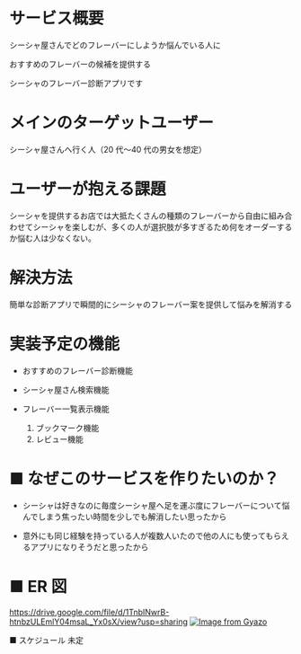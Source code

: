 # サービス概要

シーシャ屋さんでどのフレーバーにしようか悩んでいる人に

おすすめのフレーバーの候補を提供する

シーシャのフレーバー診断アプリです

# メインのターゲットユーザー

シーシャ屋さんへ行く人（20 代〜40 代の男女を想定）

# ユーザーが抱える課題

シーシャを提供するお店では大抵たくさんの種類のフレーバーから自由に組み合わせてシーシャを楽しむが、多くの人が選択肢が多すぎるため何をオーダーするか悩む人は少なくない。

# 解決方法

簡単な診断アプリで瞬間的にシーシャのフレーバー案を提供して悩みを解消する

# 実装予定の機能

- おすすめのフレーバー診断機能

- シーシャ屋さん検索機能

- フレーバー一覧表示機能
  1.  ブックマーク機能
  2.  レビュー機能

# ■ なぜこのサービスを作りたいのか？

- シーシャは好きなのに毎度シーシャ屋へ足を運ぶ度にフレーバーについて悩んでしまう焦ったい時間を少しでも解消したい思ったから

- 意外にも同じ経験を持っている人が複数人いたので他の人にも使ってもらえるアプリになりそうだと思ったから

# ■ ER 図

https://drive.google.com/file/d/1TnbINwrB-htnbzULEmlY04msaL_Yx0sX/view?usp=sharing
[![Image from Gyazo](https://i.gyazo.com/6ebb6d8e2de3cfd4a318233c1443995c.png)](https://gyazo.com/6ebb6d8e2de3cfd4a318233c1443995c)

■ スケジュール
未定
